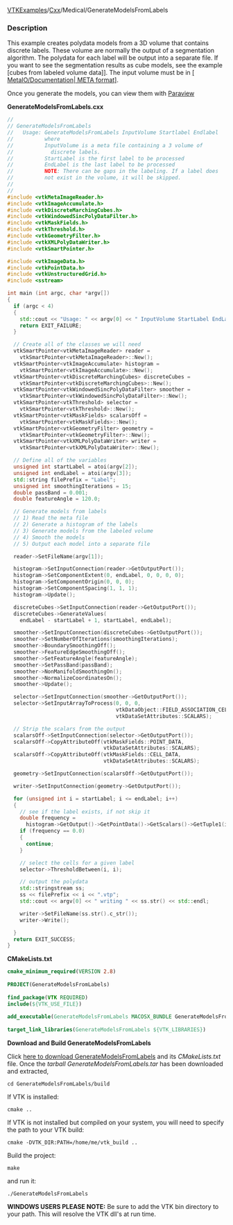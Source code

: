 [VTKExamples](Home)/[Cxx](Cxx)/Medical/GenerateModelsFromLabels

### Description
This example creates polydata models from a 3D volume that contains
discrete labels. These volume are normally the output of a
segmentation algorithm. The polydata for each label will be output
into a separate file. If you want to see the segmentation results as
cube models, see the example [cubes from labeled volume data]]. The
input volume must be in [[ MetaIO/Documentation| META
format]]([VTK/Examples/Medical/Cxx/GenerateCubesFromLabels|Create).

Once you generate the models, you can view them with [Paraview](http://paraview.org)

**GenerateModelsFromLabels.cxx**
```c++
//
// GenerateModelsFromLabels
//   Usage: GenerateModelsFromLabels InputVolume Startlabel Endlabel
//          where
//          InputVolume is a meta file containing a 3 volume of
//            discrete labels.
//          StartLabel is the first label to be processed
//          EndLabel is the last label to be processed
//          NOTE: There can be gaps in the labeling. If a label does
//          not exist in the volume, it will be skipped.
//
//
#include <vtkMetaImageReader.h>
#include <vtkImageAccumulate.h>
#include <vtkDiscreteMarchingCubes.h>
#include <vtkWindowedSincPolyDataFilter.h>
#include <vtkMaskFields.h>
#include <vtkThreshold.h>
#include <vtkGeometryFilter.h>
#include <vtkXMLPolyDataWriter.h>
#include <vtkSmartPointer.h>

#include <vtkImageData.h>
#include <vtkPointData.h>
#include <vtkUnstructuredGrid.h>
#include <sstream>

int main (int argc, char *argv[])
{
  if (argc < 4)
  {
    std::cout << "Usage: " << argv[0] << " InputVolume StartLabel EndLabel" << std::endl;
    return EXIT_FAILURE;
  }

  // Create all of the classes we will need
  vtkSmartPointer<vtkMetaImageReader> reader =
    vtkSmartPointer<vtkMetaImageReader>::New();
  vtkSmartPointer<vtkImageAccumulate> histogram =
    vtkSmartPointer<vtkImageAccumulate>::New();
  vtkSmartPointer<vtkDiscreteMarchingCubes> discreteCubes =
    vtkSmartPointer<vtkDiscreteMarchingCubes>::New();
  vtkSmartPointer<vtkWindowedSincPolyDataFilter> smoother =
    vtkSmartPointer<vtkWindowedSincPolyDataFilter>::New();
  vtkSmartPointer<vtkThreshold> selector =
    vtkSmartPointer<vtkThreshold>::New();
  vtkSmartPointer<vtkMaskFields> scalarsOff =
    vtkSmartPointer<vtkMaskFields>::New();
  vtkSmartPointer<vtkGeometryFilter> geometry =
    vtkSmartPointer<vtkGeometryFilter>::New();
  vtkSmartPointer<vtkXMLPolyDataWriter> writer =
    vtkSmartPointer<vtkXMLPolyDataWriter>::New();

  // Define all of the variables
  unsigned int startLabel = atoi(argv[2]);
  unsigned int endLabel = atoi(argv[3]);
  std::string filePrefix = "Label";
  unsigned int smoothingIterations = 15;
  double passBand = 0.001;
  double featureAngle = 120.0;

  // Generate models from labels
  // 1) Read the meta file
  // 2) Generate a histogram of the labels
  // 3) Generate models from the labeled volume
  // 4) Smooth the models
  // 5) Output each model into a separate file

  reader->SetFileName(argv[1]);

  histogram->SetInputConnection(reader->GetOutputPort());
  histogram->SetComponentExtent(0, endLabel, 0, 0, 0, 0);
  histogram->SetComponentOrigin(0, 0, 0);
  histogram->SetComponentSpacing(1, 1, 1);
  histogram->Update();

  discreteCubes->SetInputConnection(reader->GetOutputPort());
  discreteCubes->GenerateValues(
    endLabel - startLabel + 1, startLabel, endLabel);

  smoother->SetInputConnection(discreteCubes->GetOutputPort());
  smoother->SetNumberOfIterations(smoothingIterations);
  smoother->BoundarySmoothingOff();
  smoother->FeatureEdgeSmoothingOff();
  smoother->SetFeatureAngle(featureAngle);
  smoother->SetPassBand(passBand);
  smoother->NonManifoldSmoothingOn();
  smoother->NormalizeCoordinatesOn();
  smoother->Update();

  selector->SetInputConnection(smoother->GetOutputPort());
  selector->SetInputArrayToProcess(0, 0, 0,
                                   vtkDataObject::FIELD_ASSOCIATION_CELLS,
                                   vtkDataSetAttributes::SCALARS);

  // Strip the scalars from the output
  scalarsOff->SetInputConnection(selector->GetOutputPort());
  scalarsOff->CopyAttributeOff(vtkMaskFields::POINT_DATA,
                               vtkDataSetAttributes::SCALARS);
  scalarsOff->CopyAttributeOff(vtkMaskFields::CELL_DATA,
                               vtkDataSetAttributes::SCALARS);

  geometry->SetInputConnection(scalarsOff->GetOutputPort());

  writer->SetInputConnection(geometry->GetOutputPort());

  for (unsigned int i = startLabel; i <= endLabel; i++)
  {
    // see if the label exists, if not skip it
    double frequency =
      histogram->GetOutput()->GetPointData()->GetScalars()->GetTuple1(i);
    if (frequency == 0.0)
    {
      continue;
    }

    // select the cells for a given label
    selector->ThresholdBetween(i, i);

    // output the polydata
    std::stringstream ss;
    ss << filePrefix << i << ".vtp";
    std::cout << argv[0] << " writing " << ss.str() << std::endl;

    writer->SetFileName(ss.str().c_str());
    writer->Write();

  }
  return EXIT_SUCCESS;
}
```
**CMakeLists.txt**
```cmake
cmake_minimum_required(VERSION 2.8)
 
PROJECT(GenerateModelsFromLabels)
 
find_package(VTK REQUIRED)
include(${VTK_USE_FILE})
 
add_executable(GenerateModelsFromLabels MACOSX_BUNDLE GenerateModelsFromLabels.cxx)
 
target_link_libraries(GenerateModelsFromLabels ${VTK_LIBRARIES})
```

**Download and Build GenerateModelsFromLabels**

Click [here to download GenerateModelsFromLabels](https://github.com/lorensen/VTKWikiExamplesTarballs/raw/master/GenerateModelsFromLabels.tar) and its *CMakeLists.txt* file.
Once the *tarball GenerateModelsFromLabels.tar* has been downloaded and extracted,
```
cd GenerateModelsFromLabels/build 
```
If VTK is installed:
```
cmake ..
```
If VTK is not installed but compiled on your system, you will need to specify the path to your VTK build:
```
cmake -DVTK_DIR:PATH=/home/me/vtk_build ..
```
Build the project:
```
make
```
and run it:
```
./GenerateModelsFromLabels
```
**WINDOWS USERS PLEASE NOTE:** Be sure to add the VTK bin directory to your path. This will resolve the VTK dll's at run time.

